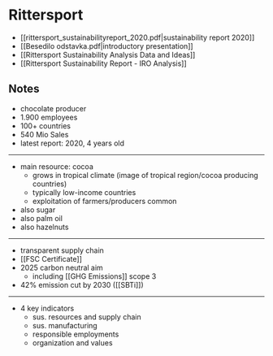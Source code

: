# Rittersport
- [[rittersport_sustainabilityreport_2020.pdf|sustainability report 2020]]
- [[Besedilo odstavka.pdf|introductory presentation]]
- [[Rittersport Sustainability Analysis Data and Ideas]]
- [[Rittersport Sustainability Report - IRO Analysis]]

## Notes
- chocolate producer
- 1.900 employees
- 100+ countries
- 540 Mio Sales
- latest report: 2020, 4 years old
---
- main resource: cocoa
	- grows in tropical climate (image of tropical region/cocoa producing countries)
	- typically low-income countries
	- exploitation of farmers/producers common
- also sugar
- also palm oil
- also hazelnuts
---
- transparent supply chain
- [[FSC Certificate]] 
- 2025 carbon neutral aim
	- including [[GHG Emissions]] scope 3
- 42% emission cut by 2030 ([[SBTi]])
---
- 4 key indicators
	- sus. resources and supply chain
	- sus. manufacturing
	- responsible employments
	- organization and values
